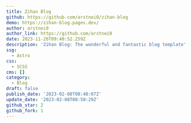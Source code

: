 ```yaml
---
title: Zihan Blog
github: https://github.com/arstnei0/zihan-blog
demo: https://zihan-blog.pages.dev/
author: arstnei0
author_link: https://github.com/arstnei0
date: 2023-11-26T09:40:52.259Z
description: 'Zihan Blog: The wonderful and fantastic blog template'
ssg:
  - Astro
css:
  - SCSS
cms: []
category:
  - Blog
draft: false
publish_date: '2023-02-08T08:48:07Z'
update_date: '2023-02-08T08:50:29Z'
github_star: 2
github_fork: 1
---
```

